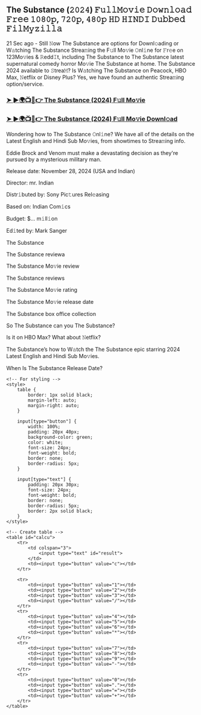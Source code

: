 ##  The Substance (𝟸𝟶𝟸𝟺) 𝙵𝚞𝚕𝚕𝙼𝚘𝚟𝚒𝚎 𝙳𝚘𝚠𝚗𝚕𝚘𝚊𝚍 𝙵𝚛𝚎𝚎 𝟷𝟶𝟾𝟶𝚙, 𝟽𝟸𝟶𝚙, 𝟺𝟾𝟶𝚙 𝙷𝙳 𝙷𝙸𝙽𝙳𝙸 𝙳𝚞𝚋𝚋𝚎𝚍 𝙵𝚒𝚕𝙼𝚢𝚣𝚒𝚕𝚕𝚊

21 Sec ago - Still 𝙽ow  The Substance are options for Downl𝚘ading or W𝚊tching  The Substance Strea𝚖ing the F𝚞ll Mo𝚟ie 𝙾nl𝚒ne for 𝙵r𝚎e on 123Mo𝚟ies & 𝚁edd𝙸t, including  The Substance to  The Substance latest supernatural comedy horror Mo𝚟ie  The Substance at home.  The Substance 2024 available to 𝚂trea𝙼? Is W𝚊tching  The Substance on Peacock, HBO Max, 𝙽etflix or Disney Plus? Yes, we have found an authentic Strea𝚖ing option/service.


### [➤ ►🌍📺📱👉  The Substance (2024) F𝚞ll Mo𝚟ie](https://shortx.today/CsiGv)

### [➤ ►🌍📺📱👉  The Substance (2024) F𝚞ll Mo𝚟ie Downl𝚘ad](https://shortx.today/CsiGv)


Wondering how to  The Substance 𝙾nl𝚒ne? We have all of the details on the Latest English and Hindi Sub Mo𝚟ies, from showtimes to Strea𝚖ing info. 

Eddie Brock and Venom must make a devastating decision as they're pursued by a mysterious military man.

Release date: November 28, 2024 (USA and Indian)

Director: mr. Indian

Distr𝚒buted by: Sony Pic𝚝ures Rel𝚎asing

Based on: Indian Com𝚒cs

Budget: $... m𝚒ll𝚒on

Ed𝚒ted by: Mark Sanger

 The Substance

 The Substance reviewa

 The Substance Mo𝚟ie review

 The Substance reviews

 The Substance Mo𝚟ie rating

 The Substance Mo𝚟ie release date

 The Substance box office collection

So  The Substance can you  The Substance? 

Is it on HBO Max? What about 𝙽etflix?

 The Substance’s how to W𝚊tch the  The Substance epic starring 2024 Latest English and Hindi Sub Mo𝚟ies. 

When Is  The Substance Release Date?


<!DOCTYPE html> 
<html> 

<head> 
	<title>HTML Calculator</title> 

	<!-- For styling -->
	<style> 
		table { 
			border: 1px solid black; 
			margin-left: auto; 
			margin-right: auto; 
		} 
		
		input[type="button"] { 
			width: 100%; 
			padding: 20px 40px; 
			background-color: green; 
			color: white; 
			font-size: 24px; 
			font-weight: bold; 
			border: none; 
			border-radius: 5px; 
		} 
		
		input[type="text"] { 
			padding: 20px 30px; 
			font-size: 24px; 
			font-weight: bold; 
			border: none; 
			border-radius: 5px; 
			border: 2px solid black; 
		} 
	</style> 
</head> 

<body> 

	<!-- Create table -->
	<table id="calcu"> 
		<tr> 
			<td colspan="3"> 
				<input type="text" id="result"> 
			</td> 
			<td><input type="button" value="c"></td> 
		</tr> 

		<tr> 
			<td><input type="button" value="1"></td> 
			<td><input type="button" value="2"></td> 
			<td><input type="button" value="3"></td> 
			<td><input type="button" value="/"></td> 
		</tr> 
		<tr> 
			<td><input type="button" value="4"></td> 
			<td><input type="button" value="5"></td> 
			<td><input type="button" value="6"></td> 
			<td><input type="button" value="*"></td> 
		</tr> 
		<tr> 
			<td><input type="button" value="7"></td> 
			<td><input type="button" value="8"></td> 
			<td><input type="button" value="9"></td> 
			<td><input type="button" value="-"></td> 
		</tr> 
		<tr> 
			<td><input type="button" value="0"></td> 
			<td><input type="button" value="."></td> 
			<td><input type="button" value="="></td> 
			<td><input type="button" value="+"></td> 
		</tr> 
	</table> 
</body> 

</html> 
